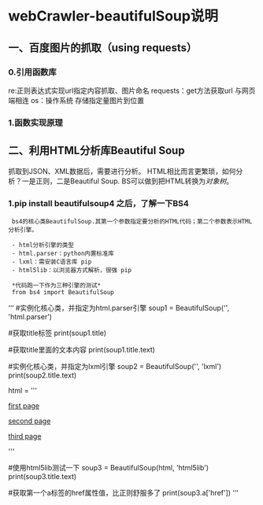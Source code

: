 # webCrawler-beautifulSoup说明

## 一、百度图片的抓取（using requests）
### 0.引用函数库

re:正则表达式实现url指定内容抓取、图片命名
requests：get方法获取url 与网页端相连
os：操作系统 存储指定量图片到位置

### 1.函数实现原理




## 二、利用HTML分析库Beautiful Soup
  抓取到JSON、XML数据后，需要进行分析。
  HTML相比而言更繁琐，如何分析？一是正则，二是Beautiful Soup.
  BS可以做到把HTML转换为*对象树*。
  
  ### 1.pip install beautifulsoup4 之后，了解一下BS4
     bs4的核心类BeautifulSoup.其第一个参数指定要分析的HTML代码；第二个参数表示HTML分析引擎。
     
     - html分析引擎的类型
     - html.parser：python内置标准库 
     - lxml：需安装C语言库 pip 
     - html5lib：以浏览器方式解析，很强 pip
     
     *代码跑一下作为三种引擎的测试*
     from bs4 import BeautifulSoup
‘‘‘
#实例化核心类，并指定为html.parser引擎
soup1 = BeautifulSoup('<title>html.parser test </title>', 'html.parser')

#获取title标签
print(soup1.title)

#获取title里面的文本内容
print(soup1.title.text)

#实例化核心类，并指定为lxml引擎
soup2 = BeautifulSoup('<title>lxml test </title>', 'lxml')
print(soup2.title.text)

html = '''
<html>
    <head><title>html5lib test </title></head>
    <body>
        <a href="a.html">first page</a>
        <p>
        <a href="b.html">second page</a>
        <p>
        <a href="c.html">third page</a>
        <p>
    </body>
</html>
'''

#使用html5lib测试一下
soup3 = BeautifulSoup(html, 'html5lib')
print(soup3.title.text)

#获取第一个a标签的href属性值，比正则舒服多了
print(soup3.a['href'])
‘‘‘
